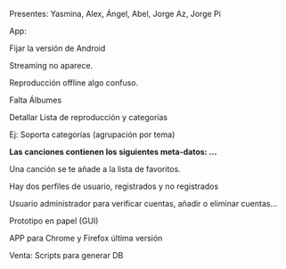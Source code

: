 Presentes: Yasmina, Alex, Ángel, Abel, Jorge Az, Jorge Pi

App: 

Fijar la versión de Android

Streaming no aparece.

Reproducción offline algo confuso.

Falta Álbumes

Detallar Lista de reproducción y categorías

  Ej: Soporta categorías (agrupación por tema)

**Las canciones contienen los siguientes meta-datos: ...**

Una canción se te añade a la lista de favoritos.

Hay dos perfiles de usuario, registrados y no registrados

Usuario administrador para verificar cuentas, añadir o eliminar cuentas...

Prototipo en papel (GUI)

APP para Chrome y Firefox última versión

Venta: Scripts para generar DB
